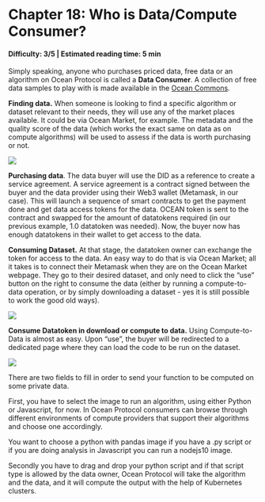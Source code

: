 # Chapter 18: Who is Data/Compute Consumer?
#### Difficulty: **3/5** \| Estimated reading time: **5 min**

<dialog character="mantaray">We’ve met the data fishes, let’s scrutinize now the species who look to acquire data to build models, the data consumers.</dialog>

Simply speaking, anyone who purchases priced data, free data or an algorithm on Ocean Protocol is called a **Data Consumer**. A collection of free data samples to play with is made available in the [Ocean Commons](http://commons.oceanprotocol.com).

**Finding data.** When someone is looking to find a specific algorithm or dataset relevant to their needs, they will use any of the market places available. It could be via Ocean Market, for example. The metadata and the quality score of the data (which works the exact same on data as on compute algorithms) will be used to assess if the data is worth purchasing or not.

<img src="/images/chapter18_0.png" />

**Purchasing data**. The data buyer will use the DID as a reference to create a service agreement. A service agreement is a contract signed between the buyer and the data provider using their Web3 wallet (Metamask, in our case). This will launch a sequence of smart contracts to get the payment done and get data access tokens for the data. OCEAN token is sent to the contract and swapped for the amount of datatokens required (in our previous example, 1.0 datatoken was needed). Now, the buyer now has enough datatokens in their wallet to get access to the data.

**Consuming Dataset.** At that stage, the datatoken owner can exchange the token for access to the data. An easy way to do that is via Ocean Market; all it takes is to connect their Metamask when they are on the Ocean Market webpage. They go to their desired dataset, and only need to click the “use” button on the right to consume the data (either by running a compute-to-data operation, or by simply downloading a dataset - yes it is still possible to work the good old ways).

<img src="/images/chapter18_1.png" />

**Consume Datatoken in download or compute to data.** Using Compute-to-Data is almost as easy.  Upon “use”, the buyer will be redirected to a dedicated page where they can load the code to be run on the dataset.

<img src="/images/chapter18_2.png" />

There are two fields to fill in order to send your function to be computed on some private data.

First, you have to select the image to run an algorithm, using either Python or Javascript, for now. In Ocean Protocol consumers can browse through different environments of compute providers that support their algorithms and choose one accordingly.

You want to choose a python with pandas image if you have a .py script or if you are doing analysis in Javascript you can run a nodejs10 image.

Secondly you have to drag and drop your python script and if that script type is allowed by the data owner, Ocean Protocol will take the algorithm and the data, and it will compute the output with the help of Kubernetes clusters.